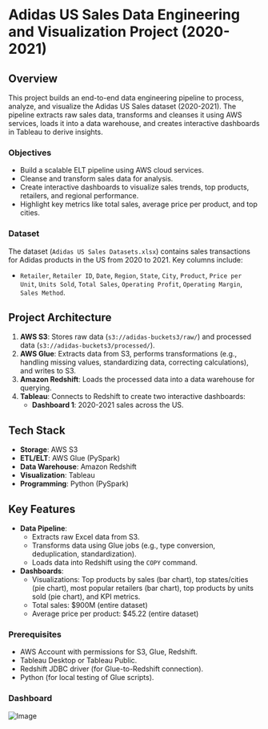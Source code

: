 # Adidas US Sales Data Engineering and Visualization Project (2020-2021)

## Overview
This project builds an end-to-end data engineering pipeline to process, analyze, and visualize the Adidas US Sales dataset (2020-2021). The pipeline extracts raw sales data, transforms and cleanses it using AWS services, loads it into a data warehouse, and creates interactive dashboards in Tableau to derive insights.

### Objectives
- Build a scalable ELT pipeline using AWS cloud services.
- Cleanse and transform sales data for analysis.
- Create interactive dashboards to visualize sales trends, top products, retailers, and regional performance.
- Highlight key metrics like total sales, average price per product, and top cities.

### Dataset
The dataset (`Adidas US Sales Datasets.xlsx`) contains sales transactions for Adidas products in the US from 2020 to 2021. Key columns include:
- `Retailer`, `Retailer ID`, `Date`, `Region`, `State`, `City`, `Product`, `Price per Unit`, `Units Sold`, `Total Sales`, `Operating Profit`, `Operating Margin`, `Sales Method`.

## Project Architecture
1. **AWS S3**: Stores raw data (`s3://adidas-buckets3/raw/`) and processed data (`s3://adidas-buckets3/processed/`).
2. **AWS Glue**: Extracts data from S3, performs transformations (e.g., handling missing values, standardizing data, correcting calculations), and writes to S3.
3. **Amazon Redshift**: Loads the processed data into a data warehouse for querying.
4. **Tableau**: Connects to Redshift to create two interactive dashboards:
   - **Dashboard 1**: 2020-2021 sales across the US.

## Tech Stack
- **Storage**: AWS S3
- **ETL/ELT**: AWS Glue (PySpark)
- **Data Warehouse**: Amazon Redshift
- **Visualization**: Tableau
- **Programming**: Python (PySpark)

## Key Features
- **Data Pipeline**:
  - Extracts raw Excel data from S3.
  - Transforms data using Glue jobs (e.g., type conversion, deduplication, standardization).
  - Loads data into Redshift using the `COPY` command.
- **Dashboards**:
  - Visualizations: Top products by sales (bar chart), top states/cities (pie chart), most popular retailers (bar chart), top products by units sold (pie chart), and KPI metrics.
  - Total sales: $900M (entire dataset)
  - Average price per product: $45.22 (entire dataset)
    
### Prerequisites
- AWS Account with permissions for S3, Glue, Redshift.
- Tableau Desktop or Tableau Public.
- Redshift JDBC driver (for Glue-to-Redshift connection).
- Python (for local testing of Glue scripts).

### Dashboard
![Image](https://github.com/user-attachments/assets/f0d97fc1-ed0a-43df-ba84-761f7e8d6afe)
